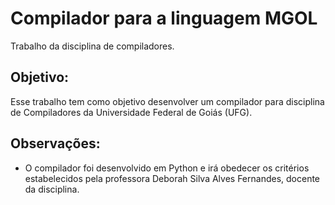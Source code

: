 # Compilador para a linguagem MGOL
Trabalho da disciplina de compiladores. 
## Objetivo:
Esse trabalho tem como objetivo desenvolver um compilador para disciplina de Compiladores da Universidade Federal de Goiás (UFG). 
## Observações:
* O compilador foi desenvolvido em Python e irá obedecer os critérios estabelecidos pela professora Deborah Silva Alves Fernandes, docente da disciplina.
